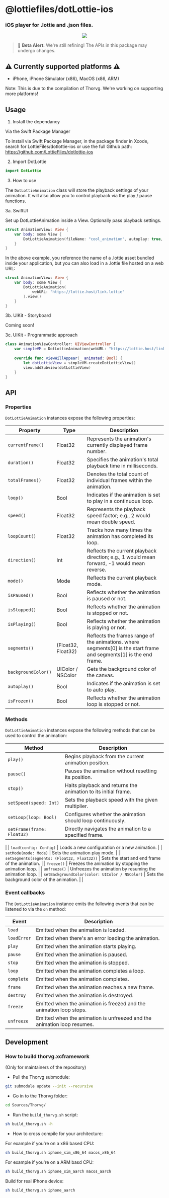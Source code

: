 # @lottiefiles/dotLottie-ios

### iOS player for .lottie and .json files.

<p align="center">
  <img src="https://user-images.githubusercontent.com/23125742/201124166-c2a0bc2a-018b-463b-b291-944fb767b5c2.png" />
</p>

> 🚧 **Beta Alert:** We're still refining! The APIs in this package may undergo changes.

## ⚠️ Currently supported platforms ⚠️

- iPhone, iPhone Simulator (x86), MacOS (x86, ARM)


Note: This is due to the compilation of Thorvg. We're working on supporting more platforms!

## Usage

1. Install the dependancy

Via the Swift Package Manager

To install via Swift Package Manager, in the package finder in Xcode, search for LottieFiles/dotlottie-ios or use the full Github path: https://github.com/LottieFiles/dotlottie-ios

2. Import DotLottie

```swift
import DotLottie
```

3. How to use

The ```DotLottieAnimation``` class will store the playback settings of your animation. It will also allow you to control playback via the play / pause functions.

3a. SwiftUI

Set up DotLottieAnimation inside a View. Optionally pass playback settings.

```swift
struct AnimationView: View {
    var body: some View {
        DotLottieAnimation(fileName: "cool_animation", autoplay: true, loop: true).view()
    }
}
```


In the above example, you reference the name of a .lottie asset bundled inside your application, but you can also load in a .lottie file hosted on a web URL:

```swift
struct AnimationView: View {
    var body: some View {
        DotLottieAnimation(
            webURL: "https://lottie.host/link.lottie"
        ).view()
    }
}
```

3b. UIKit - Storyboard

Coming soon!

3c. UIKit - Programmatic approach

```swift
class AnimationViewController: UIViewController {
    var simpleVM = DotLottieAnimation(webURL: "https://lottie.host/link.lottie", autoplay: true, loop: false)
    
    override func viewWillAppear(_ animated: Bool) {
        let dotLottieView = simpleVM.createDotLottieView()
        view.addSubview(dotLottieView)
    }
}
```

## API

### Properties

`DotLottieAnimation` instances expose the following properties:

| Property          | Type    | Description                                                                                                           |
| ----------------- | ------- | --------------------------------------------------------------------------------------------------------------------- |
| `currentFrame()`    | Float32  | Represents the animation's currently displayed frame number.                                                          |
| `duration()`        | Float32  | Specifies the animation's total playback time in milliseconds.                                                        |
| `totalFrames()`     | Float32  | Denotes the total count of individual frames within the animation.                                                    |
| `loop()`            | Bool | Indicates if the animation is set to play in a continuous loop.                                                       |
| `speed()`           | Float32  | Represents the playback speed factor; e.g., 2 would mean double speed.                                                |
| `loopCount()`       | Float32  | Tracks how many times the animation has completed its loop.                                                           |
| `direction()`       | Int  | Reflects the current playback direction; e.g., 1 would mean forward, -1 would mean reverse.                           |
| `mode()`            | Mode  | Reflects the current playback mode.                                                                                   |
| `isPaused()`        | Bool | Reflects whether the animation is paused or not.                                                                      |
| `isStopped()`       | Bool | Reflects whether the animation is stopped or not.                                                                     |
| `isPlaying()`       | Bool | Reflects whether the animation is playing or not.                                                                     |
| `segments()`        | (Float32, Float32)  | Reflects the frames range of the animations. where segments\[0] is the start frame and segments\[1] is the end frame. |
| `backgroundColor()` | UIColor / NSColor  | Gets the background color of the canvas.                                                                              |
| `autoplay()`        | Bool | Indicates if the animation is set to auto play.                                                                       |
| `isFrozen()`        | Bool | Reflects whether the animation loop is stopped or not.                                                                |

### Methods

`DotLottieAnimation` instances expose the following methods that can be used to control the animation:

| Method                                                    | Description                                                                                                                                                                                                                                                   |
| --------------------------------------------------------- | ------------------------------------------------------------------------------------------------------------------------------------------------------------------------------------------------------------------------------------------------------------- |
| `play()`                                                  | Begins playback from the current animation position.                                                                                                                                                                                                          |
| `pause()`                                                 | Pauses the animation without resetting its position.                                                                                                                                                                                                          |
| `stop()`                                                  | Halts playback and returns the animation to its initial frame.                                                                                                                                                                                                |
| `setSpeed(speed: Int)`                                 | Sets the playback speed with the given multiplier.                                                                                                                                                                                                            |
| `setLoop(loop: Bool)`                                  | Configures whether the animation should loop continuously.                                                                                                                                                                                                    |
| `setFrame(frame: Float32)`                                 | Directly navigates the animation to a specified frame.                                                                                                                                                                                                        |
|
| `load(config: Config)`                                    | Loads a new configuration or a new animation.                                                                                                                                                                                                                 |
| `setMode(mode: Mode)`                                   | Sets the animation play mode.                                                                                                                                                                                                                                 |
| `setSegments(segments: (Float32, Float32))`       | Sets the start and end frame of the animation.                                                                                                                                                                                                                |
| `freeze()`                                                | Freezes the animation by stopping the animation loop.                                                                                                                                                                                                         |
| `unfreeze()`                                              | Unfreezes the animation by resuming the animation loop.                                                                                                                                                                                                       |
| `setBackgroundColor(color: UIColor / NSColor)`                       | Sets the background color of the animation.                                                                                                                                                                                                                      |
|

### Event callbacks

The `DotLottieAnimation` instance emits the following events that can be listened to via the `on` method:

| Event       | Description                                                             | 
| ----------- | ----------------------------------------------------------------------- | 
| `load`      | Emitted when the animation is loaded.                                   |
| `loadError` | Emitted when there's an error loading the animation.                    |
| `play`      | Emitted when the animation starts playing.                              |
| `pause`     | Emitted when the animation is paused.                                   |
| `stop`      | Emitted when the animation is stopped.                                  |
| `loop`      | Emitted when the animation completes a loop.                            |
| `complete`  | Emitted when the animation completes.                                   |
| `frame`     | Emitted when the animation reaches a new frame.                         |
| `destroy`   | Emitted when the animation is destroyed.                                |
| `freeze`    | Emitted when the animation is freezed and the animation loop stops.     |
| `unfreeze`  | Emitted when the animation is unfreezed and the animation loop resumes. |

## Development

### How to build thorvg.xcframework

(Only for maintainers of the repository)

- Pull the Thorvg submodule:

```bash
git submodule update --init --recursive
```

- Go in to the Thorvg folder:

```bash
cd Sources/Thorvg/
```

- Run the ```build_thorvg.sh``` script:

```bash
sh build_thorvg.sh -h
```

- How to cross compile for your architecture:

For example if you're on a x86 based CPU:

```bash
sh build_thorvg.sh iphone_sim_x86_64 macos_x86_64 
```

For example if you're on a ARM basd CPU:

```bash
sh build_thorvg.sh iphone_sim_aarch macos_aarch 
```

Build for real iPhone device:

```bash
sh build_thorvg.sh iphone_aarch
```

